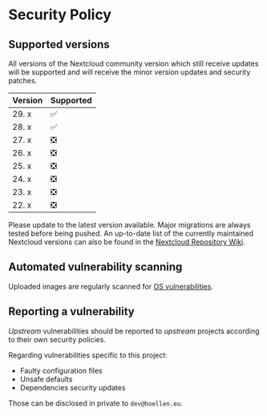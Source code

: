 # Security Policy

## Supported versions

All versions of the Nextcloud community version which still receive updates will be supported 
and will receive the minor version updates and security patches.

| Version | Supported          |
| ------- | ------------------ |
| 29. x   | :white_check_mark: |
| 28. x   | :white_check_mark: |
| 27. x   | :negative_squared_cross_mark: |
| 26. x   | :negative_squared_cross_mark: |
| 25. x   | :negative_squared_cross_mark: |
| 24. x   | :negative_squared_cross_mark: |
| 23. x   | :negative_squared_cross_mark: |
| 22. x   | :negative_squared_cross_mark: |

Please update to the latest version available. Major migrations are always tested before being pushed.
An up-to-date list of the currently maintained Nextcloud versions can also be found in the [Nextcloud Repository Wiki](https://github.com/nextcloud/server/wiki/Maintenance-and-Release-Schedule).

## Automated vulnerability scanning

Uploaded images are regularly scanned for [OS vulnerabilities](https://github.com/Wonderfall/docker-nextcloud/security/code-scanning).

## Reporting a vulnerability

*Upstream* vulnerabilities should be reported to *upstream* projects according to their own security policies.

Regarding vulnerabilities specific to this project:
- Faulty configuration files
- Unsafe defaults
- Dependencies security updates

Those can be disclosed in private to `dev@hoellen.eu`.
